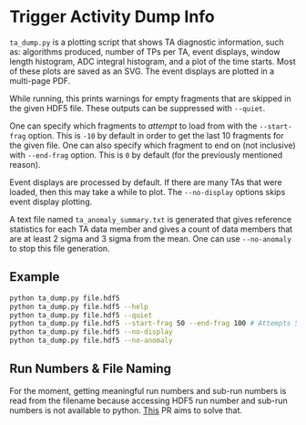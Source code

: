 # Trigger Activity Dump Info

`ta_dump.py` is a plotting script that shows TA diagnostic information, such as: algorithms produced, number of TPs per TA, event displays, window length histogram, ADC integral histogram, and a plot of the time starts. Most of these plots are saved as an SVG. The event displays are plotted in a multi-page PDF.

While running, this prints warnings for empty fragments that are skipped in the given HDF5 file. These outputs can be suppressed with `--quiet`.

One can specify which fragments to _attempt_ to load from with the `--start-frag` option. This is `-10` by default in order to get the last 10 fragments for the given file. One can also specify which fragment to end on (not inclusive) with `--end-frag` option. This is `0` by default (for the previously mentioned reason).

Event displays are processed by default. If there are many TAs that were loaded, then this may take a while to plot. The `--no-display` options skips event display plotting.

A text file named `ta_anomaly_summary.txt` is generated that gives reference statistics for each TA data member and gives a count of data members that are at least 2 sigma and 3 sigma from the mean. One can use `--no-anomaly` to stop this file generation.

## Example
```bash
python ta_dump.py file.hdf5
python ta_dump.py file.hdf5 --help
python ta_dump.py file.hdf5 --quiet
python ta_dump.py file.hdf5 --start-frag 50 --end-frag 100 # Attempts 50 fragments
python ta_dump.py file.hdf5 --no-display
python ta_dump.py file.hdf5 --no-anomaly
```

## Run Numbers & File Naming
For the moment, getting meaningful run numbers and sub-run numbers is read from the filename because accessing HDF5 run number and sub-run numbers is not available to python. [This](https://github.com/DUNE-DAQ/hdf5libs/pull/68) PR aims to solve that.
